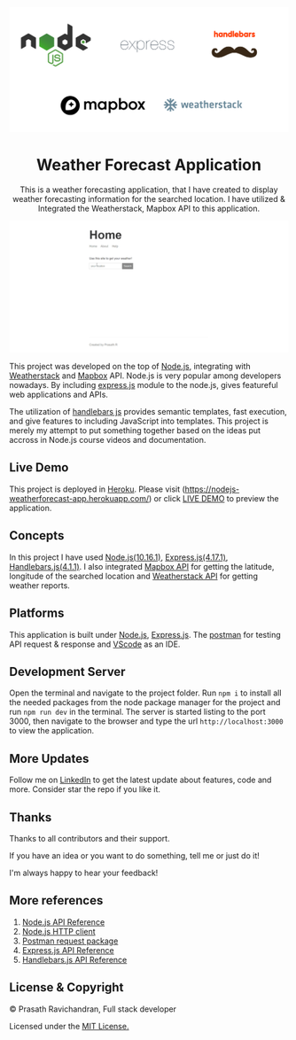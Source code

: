 <p align="center">
  <img src="https://github.com/PrasathRavichandran/weather_forecast_nodejs/blob/master/public/img/demo.png" alt="logo" />
  <h1 align="center">Weather Forecast Application</h1>
  <p align="center">This is a weather forecasting application, that I have created to display weather forecasting information for the searched location. I have utilized & Integrated the Weatherstack, Mapbox API to this application.</p>
</p>

<p align="center">
  <img src="https://github.com/PrasathRavichandran/weather_forecast_nodejs/blob/master/public/img/app-demo.gif"/>
</p>

This project was developed on the top of [Node.js](https://nodejs.org/), integrating with [Weatherstack](https://weatherstack.com/) and [Mapbox](https://www.mapbox.com/) API. Node.js is very popular among developers nowadays. By including [express.js](https://expressjs.com/) module to the node.js, gives featureful web applications and APIs. 

The utilization of [handlebars js](https://handlebarsjs.com/) provides semantic templates, fast execution, and give features to including JavaScript into templates. This project is merely my attempt to put something together based on the ideas put accross in Node.js course videos and documentation.

## Live Demo
This project is deployed in [Heroku](https://www.heroku.com/). Please visit (https://nodejs-weatherforecast-app.herokuapp.com/) or click [LIVE DEMO](https://nodejs-weatherforecast-app.herokuapp.com/) to preview the application.
## Concepts
In this project I have used [Node.js(10.16.1)](https://nodejs.org/), [Express.js(4.17.1)](https://expressjs.com/), [Handlebars.js(4.1.1)](https://handlebarsjs.com/). I also integrated [Mapbox API](https://docs.mapbox.com/api/) for getting the latitude, longitude of the searched location and [Weatherstack API](https://weatherstack.com/documentation) for getting weather reports.
## Platforms
This application is built under [Node.js](https://nodejs.org/), [Express.js](https://expressjs.com/). The [postman](https://www.postman.com/) for testing API request & response and [VScode](https://code.visualstudio.com/) as an IDE.
## Development Server
Open the terminal and navigate to the project folder. Run `npm i` to install all the needed packages from the node package manager for the project and run `npm run dev` in the terminal. The server is started listing to the port 3000, then navigate to the browser and type the url `http://localhost:3000` to view the application.
## More Updates
Follow me on [LinkedIn](https://www.linkedin.com/in/prasathravi) to get the latest update about features, code and more. Consider star the repo if you like it. 
## Thanks

Thanks to all contributors and their support.

If you have an idea or you want to do something, tell me or just do it!

I'm always happy to hear your feedback!
## More references
1) [Node.js API Reference](https://nodejs.org/dist/latest-v12.x/docs/api/)
2) [Node.js HTTP client](https://nodejs.org/dist/latest-v12.x/docs/api/http.html)
3) [Postman request package](https://www.npmjs.com/package/postman-request)
4) [Express.js API Reference](https://expressjs.com/en/4x/api.html)
5) [Handlebars.js API Reference](https://handlebarsjs.com/api-reference/)
## License & Copyright
© Prasath Ravichandran, Full stack developer

Licensed under the [MIT License.](https://github.com/PrasathRavichandran/weather_forecast_nodejs/blob/master/LICENSE)
